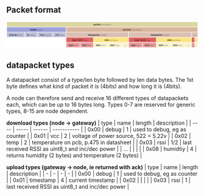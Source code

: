 ## Packet format

<img src="rfm69-packet.png" width="1000" />

## datapacket types
A datapacket consist of a type/len byte followed by len  data bytes. The 1st byte defines what kind of packet it is (4bits) and how long it is (4bits).

A node can therefore send and receive 16 different types of datapackets each, which can be up to 16 bytes long. Types 0-7 are reserved for generic types, 8-15 are node dependent.

**download types (node -> gateway)**
| type | name     | length | description                                          |
| ---- | -----    | ------ | -----------                                          |
| 0x00 | debug    | 1      | used to debug, eg as counter                         |
| 0x01 | vcc      | 2      | voltage of power source, 522 = 5.22v                 |
| 0x02 | temp     | 2      | temperature on pcb, p.475 in datasheet               |
| 0x03 | rssi     | 1/2    | last received RSSI as uint8_t and inc/dec power      |
| ...  |          |        |                                                      |
| 0x08 | humidtiy | 4      | returns humidity (2 bytes) and temperature (2 bytes) |

**upload types (gateway -> node, ie returned with ack)** 
| type | name      | length | description                                     |
| -    | -         | -      | -                                               |
| 0x00 | debug     | 1      | used to debug, eg as counter                    |
| 0x01 | timestamp | 4      | current timestamp                               |
| 0x02 |           |        |                                                 |
| 0x03 | rssi      | 1      | last received RSSI as uint8_t and inc/dec power |
